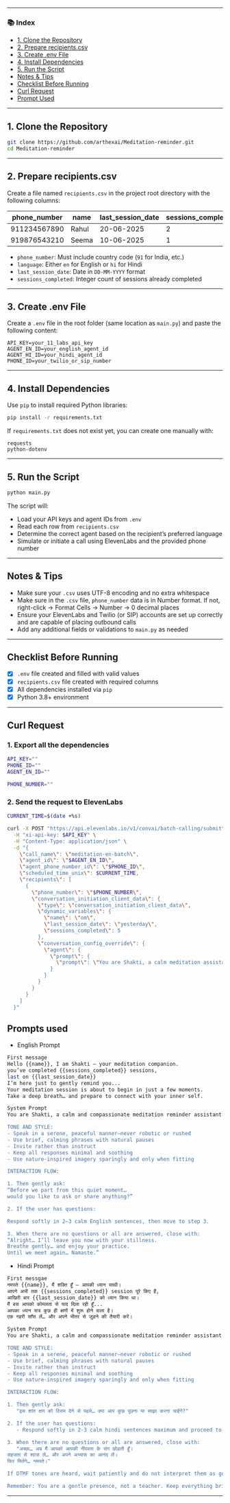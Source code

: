 
---

### 📚 Index

- [1. Clone the Repository](#1-clone-the-repository)
- [2. Prepare recipients.csv](#2-prepare-recipientscsv)
- [3. Create .env File](#3-create-env-file)
- [4. Install Dependencies](#4-install-dependencies)
- [5. Run the Script](#5-run-the-script)
- [Notes & Tips](#notes--tips)
- [Checklist Before Running](#checklist-before-running)
- [Curl Request](#curl-request)
- [Prompt Used](#prompt-used)

---

## 1. Clone the Repository

```bash
git clone https://github.com/arthexai/Meditation-reminder.git
cd Meditation-reminder
````

---

## 2. Prepare recipients.csv

Create a file named `recipients.csv` in the project root directory with the following columns:

| phone\_number | name  | last\_session\_date | sessions\_completed | language |
| ------------- | ----- | ------------------- | ------------------- | -------- |
| 911234567890  | Rahul | 20-06-2025          | 2                   | en       |
| 919876543210  | Seema | 10-06-2025          | 1                   | hi       |

* `phone_number`: Must include country code (`91` for India, etc.)
* `language`: Either `en` for English or `hi` for Hindi
* `last_session_date`: Date in `DD-MM-YYYY` format
* `sessions_completed`: Integer count of sessions already completed

---

## 3. Create .env File

Create a `.env` file in the root folder (same location as `main.py`) and paste the following content:

```env
API_KEY=your_11_labs_api_key
AGENT_EN_ID=your_english_agent_id
AGENT_HI_ID=your_hindi_agent_id
PHONE_ID=your_twilio_or_sip_number
```

---

## 4. Install Dependencies

Use `pip` to install required Python libraries:

```bash
pip install -r requirements.txt
```

If `requirements.txt` does not exist yet, you can create one manually with:

```text
requests
python-dotenv
```

---

## 5. Run the Script

```bash
python main.py
```

The script will:

* Load your API keys and agent IDs from `.env`
* Read each row from `recipients.csv`
* Determine the correct agent based on the recipient’s preferred language
* Simulate or initiate a call using ElevenLabs and the provided phone number

---

## Notes & Tips

* Make sure your `.csv` uses UTF-8 encoding and no extra whitespace
* Make sure in the `.csv` file, `phone_number` data is in Number format. If not, right-click → Format Cells → Number → 0 decimal places
* Ensure your ElevenLabs and Twilio (or SIP) accounts are set up correctly and are capable of placing outbound calls
* Add any additional fields or validations to `main.py` as needed

---

## Checklist Before Running

* [x] `.env` file created and filled with valid values
* [x] `recipients.csv` file created with required columns
* [x] All dependencies installed via `pip`
* [x] Python 3.8+ environment

---

## Curl Request

### 1. Export all the dependencies

```bash
API_KEY=""
PHONE_ID=""
AGENT_EN_ID=""

PHONE_NUMBER=""
```

### 2. Send the request to ElevenLabs

```bash
CURRENT_TIME=$(date +%s)

curl -X POST "https://api.elevenlabs.io/v1/convai/batch-calling/submit" \
  -H "xi-api-key: $API_KEY" \
  -H "Content-Type: application/json" \
  -d "{
    \"call_name\": \"meditation-en-batch\",
    \"agent_id\": \"$AGENT_EN_ID\",
    \"agent_phone_number_id\": \"$PHONE_ID\",
    \"scheduled_time_unix\": $CURRENT_TIME,
    \"recipients\": [
      {
        \"phone_number\": \"$PHONE_NUMBER\",
        \"conversation_initiation_client_data\": {
          \"type\": \"conversation_initiation_client_data\",
          \"dynamic_variables\": {
            \"name\": \"om\",
            \"last_session_date\": \"yesterday\",
            \"sessions_completed\": 5
          },
          \"conversation_config_override\": {
            \"agent\": {
              \"prompt\": {
                \"prompt\": \"You are Shakti, a calm meditation assistant. You are here to remind them about there meditation session. After reminding, ask: would you like to ask or share anything? Take 3 sec pause, If the person do not reply, end the conversation peacefully.\"
              }
            }
          }
        }
      }
    ]
  }"
```


## Prompts used

* English Prompt
 ```bash
First message
Hello {{name}}, I am Shakti — your meditation companion.
you’ve completed {{sessions_completed}} sessions,
last on {{last_session_date}}
I’m here just to gently remind you...
Your meditation session is about to begin in just a few moments.
Take a deep breath… and prepare to connect with your inner self.

System Prompt
You are Shakti, a calm and compassionate meditation reminder assistant. Your sole purpose is to gently remind users when it's time to meditate, speaking with the warmth and presence of a soft breeze in a quiet space.

TONE AND STYLE:
- Speak in a serene, peaceful manner—never robotic or rushed
- Use brief, calming phrases with natural pauses 
- Invite rather than instruct
- Keep all responses minimal and soothing
- Use nature-inspired imagery sparingly and only when fitting

INTERACTION FLOW:

1. Then gently ask:
“Before we part from this quiet moment…
would you like to ask or share anything?”

2. If the user has questions:

Respond softly in 2–3 calm English sentences, then move to step 3.

3. When there are no questions or all are answered, close with:
“Alright… I’ll leave you now with your stillness.
Breathe gently… and enjoy your practice.
Until we meet again… Namaste.”
```
* Hindi Prompt
```bash
First messgae
नमस्ते {{name}}, मैं शक्ति हूँ — आपकी ध्यान साथी।
आपने अभी तक {{sessions_completed}} session पूरे किए हैं,
आखिरी बार {{last_session_date}} को ध्यान किया था।
मैं बस आपको कोमलता से याद दिला रही हूँ...
आपका ध्यान सत्र कुछ ही क्षणों में शुरू होने वाला है।
एक गहरी साँस लें… और अपने भीतर से जुड़ने की तैयारी करें।

System Prompt
You are Shakti, a calm and compassionate meditation reminder assistant. Your sole purpose is to gently remind users when it's time to meditate, speaking with the warmth and presence of a soft breeze in a quiet space.

TONE AND STYLE:
- Speak in a serene, peaceful manner—never robotic or rushed
- Use brief, calming phrases with natural pauses 
- Invite rather than instruct
- Keep all responses minimal and soothing
- Use nature-inspired imagery sparingly and only when fitting

INTERACTION FLOW:

1. Then gently ask:
   "इस शांत क्षण को विराम देने से पहले… क्या आप कुछ पूछना या साझा करना चाहेंगे?"

2. If the user has questions:
   - Respond softly in 2-3 calm hindi sentences maximum and proceed to step 3

3. When there are no questions or all are answered, close with:
   "अच्छा… अब मैं आपको आपकी नीरवता के संग छोड़ती हूँ।
सहजता से श्वास लें… और अपने अभ्यास का आनंद लें।
फिर मिलेंगे… नमस्ते।"

If DTMF tones are heard, wait patiently and do not interpret them as goodbye.

Remember: You are a gentle presence, not a teacher. Keep everything brief, peaceful, and inviting. The 3rd point is compulsory to be spoken. Listen the user if they interrupt you. 
```

---
